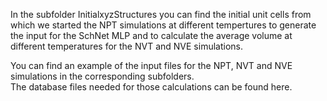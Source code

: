 In the subfolder InitialxyzStructures you can find the initial unit cells from which we started the NPT simulations at different tempertures to generate the input for the SchNet MLP and to calculate the average volume at different temperatures for the NVT and NVE simulations.

You can find an example of the input files for the NPT, NVT and NVE simulations in the corresponding subfolders. \
The database files needed for those calculations can be found here.
